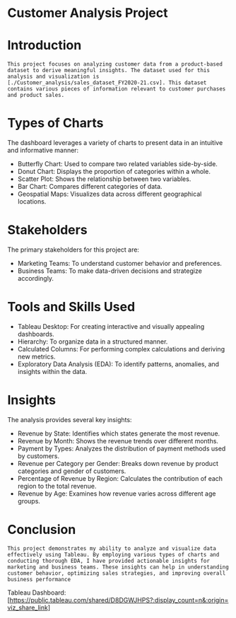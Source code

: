 # Customer Analysis Project
# Introduction
    This project focuses on analyzing customer data from a product-based dataset to derive meaningful insights. The dataset used for this analysis and visualization is [./Customer_analysis/sales_dataset_FY2020-21.csv]. This dataset contains various pieces of information relevant to customer purchases and product sales.

# Types of Charts
The dashboard leverages a variety of charts to present data in an intuitive and informative manner:

- Butterfly Chart: Used to compare two related variables side-by-side.
- Donut Chart: Displays the proportion of categories within a whole.
- Scatter Plot: Shows the relationship between two variables.
- Bar Chart: Compares different categories of data.
- Geospatial Maps: Visualizes data across different geographical locations.
  
# Stakeholders
The primary stakeholders for this project are:

- Marketing Teams: To understand customer behavior and preferences.
- Business Teams: To make data-driven decisions and strategize accordingly.
  
# Tools and Skills Used
- Tableau Desktop: For creating interactive and visually appealing dashboards.
- Hierarchy: To organize data in a structured manner.
- Calculated Columns: For performing complex calculations and deriving new metrics.
- Exploratory Data Analysis (EDA): To identify patterns, anomalies, and insights within the data.
  
# Insights
The analysis provides several key insights:

- Revenue by State: Identifies which states generate the most revenue.
- Revenue by Month: Shows the revenue trends over different months.
- Payment by Types: Analyzes the distribution of payment methods used by customers.
- Revenue per Category per Gender: Breaks down revenue by product categories and gender of customers.
- Percentage of Revenue by Region: Calculates the contribution of each region to the total revenue.
- Revenue by Age: Examines how revenue varies across different age groups.

# Conclusion
    This project demonstrates my ability to analyze and visualize data effectively using Tableau. By employing various types of charts and conducting thorough EDA, I have provided actionable insights for marketing and business teams. These insights can help in understanding customer behavior, optimizing sales strategies, and improving overall business performance

Tableau Dashboard: [https://public.tableau.com/shared/D8DGWJHPS?:display_count=n&:origin=viz_share_link]
